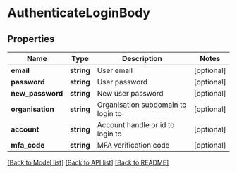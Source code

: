 # AuthenticateLoginBody

## Properties
Name | Type | Description | Notes
------------ | ------------- | ------------- | -------------
**email** | **string** | User email | [optional] 
**password** | **string** | User password | [optional] 
**new_password** | **string** | New user password | [optional] 
**organisation** | **string** | Organisation subdomain to login to | [optional] 
**account** | **string** | Account handle or id to login to | [optional] 
**mfa_code** | **string** | MFA verification code | [optional] 

[[Back to Model list]](../../README.md#documentation-for-models) [[Back to API list]](../../README.md#documentation-for-api-endpoints) [[Back to README]](../../README.md)

